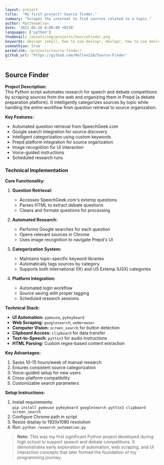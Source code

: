 ```yaml
---
layout: project
title:  "My first project! Source finder."
summary: "Scrapes the internet to find sources related to a topic."
author: MatthewAllen
date: '2021-02-28 0:00:00 +0530'
languages: ['python']
thumbnail: /assets/img/projects/SourceFinder.png
keywords: devlopr jekyll, how to use devlopr, devlopr, how to use devlopr-jekyll, devlopr-jekyll tutorial,best jekyll themes, multi languages and tags
usemathjax: true
permalink: /projects/source-finder/
github_url: "https://github.com/Mallen220/Source-Finder"
---
```




## Source Finder

**Project Description:**  
This Python script automates research for speech and debate competitions by scraping sources from the web and organizing them in Prepd (a debate preparation platform). It intelligently categorizes sources by topic while handling the entire workflow from question retrieval to source organization.

**Key Features:**
- Automated question retrieval from SpeechGeek.com
- Google search integration for source discovery
- Intelligent categorization using custom keywords
- Prepd platform integration for source organization
- Image recognition for UI interaction
- Voice-guided instructions
- Scheduled research runs


### Technical Implementation

**Core Functionality:**
1. **Question Retrieval:**
   - Accesses SpeechGeek.com's extemp questions
   - Parses HTML to extract debate questions
   - Cleans and formats questions for processing

2. **Automated Research:**
   - Performs Google searches for each question
   - Opens relevant sources in Chrome
   - Uses image recognition to navigate Prepd's UI

3. **Categorization System:**
   - Maintains topic-specific keyword libraries
   - Automatically tags sources by category
   - Supports both International (IX) and US Extemp (USX) categories

4. **Platform Integration:**
   - Automated login workflow
   - Source saving with proper tagging
   - Scheduled research sessions

**Technical Stack:**
- **UI Automation:** `pymouse`, `pykeyboard`
- **Web Scraping:** `googlesearch`, `webbrowser`
- **Computer Vision:** `screen_search` for button detection
- **Clipboard Access:** `clipboard` for data transfer
- **Text-to-Speech:** `pyttsx3` for audio instructions
- **HTML Parsing:** Custom regex-based content extraction

**Key Advantages:**
1. Saves 10-15 hours/week of manual research
2. Ensures consistent source categorization
3. Voice-guided setup for new users
4. Cross-platform compatibility
5. Customizable search parameters

**Setup Instructions:**
1. Install requirements:  
   `pip install pymouse pykeyboard googlesearch pyttsx3 clipboard screen_search`
2. Configure Chrome path in script
3. Resize display to 1920x1080 resolution
4. Run: `python research_automation.py`

> **Note:** This was my first significant Python project developed during high school to support speech and debate competitions. It demonstrates early exploration of automation, web scraping, and UI interaction concepts that later formed the foundation of my programming journey.
